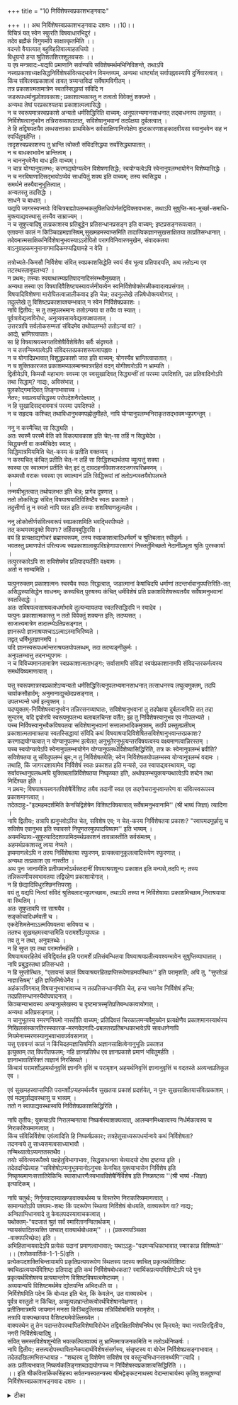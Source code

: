 +++
title = "10 निर्विशेषस्वप्रकाशभङ्गवादः"

+++
।। अथ निर्विशेषस्वप्रकाशभङ्गवादः दशमः ।।10।।  
विचित्रं यत् स्वेन स्फुरति विषयाधारभिदुरं ।  
 तदेव ब्रह्मैकं विगुणमपि साक्षात्कृतमिति ।।  
वदन्तो वैयात्यात् बहुविहतिवात्याहतधियो ।  
 विधूयन्ते हन्त श्रुतिशतशिरश्शूलवचसः ।।  
य एष मन्त्रवादः-यद्यपि प्रमाणानि सर्वाण्यपि सविशेषमर्थमभिनिविशन्ते, तथाऽपि नस्वप्रकाशाध्यक्षसिद्धनिर्विशेषसंवित्सद्भावेन विमन्तव्यम्, अन्यथा धार्ष्ट्यात् सर्वापह्नवस्यापि दुर्निवारत्वात् ।  
किंच संवित्स्वप्रकाशत्वं तावत् त्रय्यन्तविदां सर्वेषामविगीतम् ।  
 तत्र प्रकाशात्मतामात्रेण स्वतस्सिद्धायां संविदि न   
जडरूपधर्मानुप्रवेशावकाशः; प्रकाशात्मकास्तु न तत्वतो विवेक्तुं शक्यन्ते ।  
 अन्यथा तेषां परप्रकाश्यतया प्रकाशात्मत्वासिद्धेः ।  
 न च स्वरूपमात्रस्वप्रकाशे अन्यतो धर्मसिद्धिरिति वाच्यम्; अनुपलभ्यमानसाधनात् तद्बाधनस्य लघुत्वात् ।  
 निर्विशेषत्वानुभवेन तन्निरासव्याघातात्, सविशेषानुभवानां तदपेक्षया दुर्बलत्वात् ।  
 ते हि तद्विषयतयैव लब्धसत्ताकाः प्राथमिकेन सर्वसाक्षिणानिरपेक्षेण दुष्टकारणशङ्कादवीयसा स्वानुभवेन सह न स्पर्धितुमर्हन्ति ।  
 तादृशस्वप्रकाशस्य तु भ्रान्ति त्वोक्तौ संविदसिद्ध्या सर्वासिद्ध्यापातात् ।  
 न च बाधकाभावेन भ्रान्तित्वम् ।  
 न चाननुभवेनैव बाध इति वाच्यम्।  
 न चात्र योग्यानुपलम्भः; करणद्ययोग्यत्वेन विशेषणासिद्धेः; स्वयोग्यत्वेऽपि स्वेनानुपलम्भायोगेन विशेष्यासिद्धेः ।  
 न च नरविषाणादिसद्भावोऽप्येवं साधयितुं शक्य इति वाच्यम्; तस्य स्वसिद्ध्य ।  
 समर्थने तस्यैवानुभूतित्वात् ।  
 अन्यतस्तु तदसिद्धेः ।  
 साधने च बाधात् ।  
 यद्यपि जागरस्वप्नयोः विचित्रबाह्योपलम्भकलुषितधियोर्नतद्विविक्तावभासः, तथाऽपि सुषुप्ति-मद-मूर्च्छा-समाधि-मुक्त्याद्यवस्थासु तस्यैव साम्राज्यम् ।  
 न च सुषुप्त्यादिषु तत्प्रकाशस्य प्रतिबुद्धेन प्रतिसन्धानप्रसङ्ग इति वाच्यम्; इष्टप्रसङ्गरूपत्वात् ।  
एतावन्तं कालं न किञ्चिदहमज्ञासिषम्,सुखमहमस्वाप्समिति तादात्विकज्ञानसुखसाक्षितया तत्प्रतिसन्धानात् ।  
 तदेवमात्मसाक्षिकनिर्विशेषानुभवस्याऽऽरोपितो परागविनिवारणमुखेन, संवादकतया वाऽनुग्राहकमनुमानागमादिकमप्यद्रियामहे न वेति ।  
  
तत्रोच्यते-किमसौ निर्विशेषा संवित् स्वप्रकाशसिद्धेति स्वयं सैव भूत्वा प्रतिपादयति, अथ ततोऽन्य एव तटस्थस्तामुपलभ्य? ।  
 न प्रथमः; तस्याः स्वयाथात्म्यप्रतिपादनादिसंरम्भवैमुख्यात् ।  
 अन्यथा तस्या एव विषयादिवैशिष्ट्यस्यावर्जनीयत्वेन स्वनिर्विशेषोक्तेरळीकवादत्वप्रसंगात् ।  
 विषयादिविशेषणा मारोपितत्वान्नालीकवाद इति चेन्न; तदनुल्लेखे तन्निषेधोक्त्ययोगात् ।  
 तदुल्लेखे तु विशिष्टप्रकाशावश्यम्भावात् न स्वेन निर्विशेषप्रकाशः ।  
 नापि द्वितीयः; स तु तामुपलभमानः ततोऽन्यया वा तयैव वा स्यात् ।  
 पूर्वत्रावेद्यत्वविरोधः, अनुव्यवसायवेद्यत्वपक्षपातात् ।  
 उत्तरत्रापि सर्वलोकसम्मतां संविदमेव तथोपलम्भते ततोऽन्यां वा? ।  
 आद्ये, भ्रान्तित्वापातः।  
 सा हि विषयाश्रयस्वगतविशेषैर्विशेषितैव सर्वैः संदृश्यते ।  
 न च तत्तन्मिथ्यात्वेऽपि संविदस्तत्प्रकाशरूपत्वापह्नवः ।  
 न च योगादिप्रभावात् विशुद्धप्रकाशो जात इति वाच्यम्; योगस्यैव भ्रान्तित्वापातात् ।  
 न च शुक्तिकारजत प्रकाशमप्यालम्बनमात्ररहितं वदन् योगीश्वरोऽपि न भ्राम्यति ।  
 द्वितीयेऽपि, किमसौ महाभागः स्वस्मा एव स्वसुखादिवत् सिद्ध्यन्तीं तां परस्मा उपदिशति, उत प्रतिवादिनोऽपि तथा सिद्धाम्? नाद्यः, अविस्रंभात् ।  
 पुलकोद्गमादिवत् लिङ्गाभावाच्च ।  
 नेतरः; स्वप्रत्ययसिद्धस्य परोपदेशनैरपेक्ष्यात् ।  
 न हि सुखादिसद्भावमात्रं परस्मा उपदिश्यते ।  
 न च सहृदयः कश्चित् तथाविधानुभवमपह्नोतुमीहते, नापि योग्यानुपलम्भनिराकृतसद्भावमभ्युपगन्तुम् ।  
  
ननु न कस्मैचित् सा सिद्ध्यति ।  
 अतः स्वस्मै परस्मै वेति को विकल्पावकाश इति चेत्-सा तर्हि न सिद्ध्येदेव ।  
 सिद्ध्यन्ती वा कस्मैचिदेव स्यात् ।  
 सिद्धिमात्रमियमिति चेत्-कस्य कं प्रतीति वक्तव्यम् ।  
 न कस्यचित् कंचित् प्रतीति चेत्-न तर्हि सा सिद्धिशब्दार्थतया व्युत्पत्तुं शक्या ।  
 स्वस्या एव स्वात्मानं प्रतीति चेत् इदं तु दावदहनविवशजरदजगरपरिभ्रमणम् ।  
 कथमसौ वराकः स्वस्या एव स्वात्मानं प्रति सिद्धिरूपां तां ततोऽन्यस्तयैवोपलभते   
।  
 तन्मयीभूतत्वात् तथोपलभत इति चेन्न; प्रागेव दूषणात् ।  
 ततो लोकसिद्धा संवित् विषयाश्रयादिविशिष्टैव स्वतः प्रकाशते ।  
 तदुत्तीर्णा तु न स्वतो नापि परत इति तस्याः शशविषाणतुल्यतैव ।  
  
ननु लोकोत्तीर्णसंवित्स्वरूपं स्वप्रकाशमिति भवद्भिरपीष्यते ।  
 तत् कथमस्मदुक्ते विरागः? तर्हिसमबुद्धिरसि ।  
 वयं हि प्रत्यक्षाद्यगोचरं ब्रह्मस्वरूपम्, तस्य स्वप्रकाशत्वादिधर्मवर्गं च श्रुतिबलात् स्वीकुर्मः ।  
भवतस्तु प्रमाणपोतं परित्यज्य स्वप्रकाशालाबुपरिग्रहेणापारसागरं निस्तर्तुमिच्छतो नेदानींप्रभूता श्रुतिः पुरस्कार्या ।  
 तत्पुरस्कारेऽपि सा सविशेषमेव प्रतिपादयतीति वक्ष्यामः ।  
 अतो न साम्यमिति ।  
  
यत्पुनरुक्तम् प्रकाशात्मनः स्वस्यैव स्वतः सिद्धत्वात्, जडात्मानां केषांचिदपि धर्माणां तदन्तर्भावानुपपत्तिरिति-तत् असिद्धस्यासिद्धेन साधनम्; कस्यचित् पुरुषस्य कंचित् धर्मविशेषं प्रति प्रकाशविशेषरूपतयैव सर्वेषामनुभवानां स्वतस्सिद्धेः ।  
 अतः सविषयत्वसाश्रयत्वधर्माभावे तुल्यन्यायतया स्वतस्सिद्धिरपि न स्यादेव ।  
 यत्पुनः प्रकाशात्मकास्तु न ततो विवेक्तुं शक्यन्त इति; तदप्यसत् ।  
 साजात्यमात्रेण तादात्म्येऽतिप्रसङ्गात् ।  
 ज्ञानरूपो ज्ञानाश्रयश्चाऽऽत्माऽस्माभिरिष्यते ।  
 तद्वत् धर्मिभूतज्ञानमपि ।  
 यदि ज्ञानस्वरूपधर्मान्तराश्रयतयोपलब्धम्, तदा तदप्यङ्गीकुर्मः ।  
 अनुपलम्भात्तु तदनभ्युपगमः ।  
 न च विविच्यमानतामात्रेण स्वप्रकाशात्मताभङ्गः; सर्वासामपि संविदां स्वयंप्रकाशानामपि संविदन्तरकर्मत्वस्य समर्थयिष्यमाणत्वात् ।  
  
यत्तु स्वरूपमात्रस्वप्रकाशेऽप्यन्यतो धर्मसिद्धिरित्यनुपलभ्यमानसाधनात् तत्साधनस्य लघुत्वमुक्तम्, तदपि चार्वाकसौहार्दम्; अनुमानाद्युच्छेदप्रसङ्गात् ।  
 उपलभ्यन्ते धर्मा इत्युक्तम् ।  
 यदप्युक्तम्-निर्विशेषस्वानुभवेन तन्निरसनव्याघातः, सविशेषानुभवानां तु तदपेक्षया दुर्बलत्वमिति तत् तदा सुन्दरम्, यदि द्वयोरपि स्वरूपमुपलभ्य बलाबलचिन्ता वर्तेत; इह तु निर्विशेषस्वानुभव एव नोपलभ्यते ।  
 यच्च निर्विषस्वानुभवैकविषयतया सविशेषानुभवानां सत्तालाभादिकमुक्तम्, तदपि प्रस्तुतप्रतीपम् प्रकाशात्मतामात्रतया स्वतस्सिद्धायां संविदि कथं विषयाश्रयादिविशेषितसविशेषानुभवान्तरप्रकाशः?  
करणाद्ययोग्यत्वात् न योग्यानुपलम्भ इत्येतत् अनुभूतेरनुभूत्यन्तरविषयत्वस्य वक्ष्यमाणत्वान्निरस्तम् ।  
 यच्च स्वयोग्यत्वेऽपि स्वेनानुपलम्भायोगेन योग्यानुपलब्धेर्विशेष्यासिद्धिरिति, तत्र कः स्वेनानुपलम्भं ब्रवीति? सविशेषतया तु संविदुपलम्भं ब्रूमः,न तु निर्विशेषतयेति; स्वेन निर्विशेषतयोपलम्भस्य योग्यानुपलम्भं वदामः ।  
 तथाहि, किं जागरदशायामेव निर्विशेषं स्वतः प्रकाशत इति मन्यसे, उत स्वापाद्यवस्थायाम्, यद्वा सर्वावस्थानुपलब्धमपि युक्तिबलान्निर्विशेषतया निष्कृष्यत इति, अथोपलम्भयुक्त्यन्यथात्वेऽपि शब्देन तथा निर्दिश्यत इति ।  
 न प्रथमः; विषयाश्रयस्वगतविशेषैर्विशिष्ट तयैव तदानीं स्वत एव तद्गोचरानुभवान्तरेण वा संवित्स्वरूपस्य प्रकाशमानत्वात् ।  
 तदेतदाहुः-"इदमहमदर्शमिति केनचिद्विशेषेण विशिष्टविषयत्वात् सर्वेषामनुभवानामि'' (श्री भाष्यं जिज्ञा) त्यादिना ।  
 नापि द्वितीयः; तत्रापि ह्यनुभवोऽस्ति चेत्, सविशेष एव; न चेत्-कस्य निर्विशेषतया प्रकाशः? "स्वापमदमूर्छासु च सविशेष एवानुभव इति स्वावसरे निपुणतरमुपपादयिष्याम'' इति भाष्यम् ।  
 अयमभिप्रायः-सुषुप्त्यादिदशायामिदमर्थप्रकाशनं तावन्नास्तीति सर्वसंमतम् ।  
 अहमर्थप्रकाशस्तु त्वया नेष्यते ।  
 इष्यमाणत्वेऽपि न तस्य निर्विशेषतया स्फुरणम्, प्रत्यक्त्वानुकूलत्वादिरूपेण स्फुरणात् ।  
 अन्यथा तत्प्रकाश एव नास्तीत ।  
 अथ पुनः जानामीति प्रतीयमानोऽर्थस्तदानीं विषयाश्रयशून्यः प्रकाशत इति मन्यसे,तदपि न; तस्य तन्निरूपणीयस्वभावतया तद्विरहेण प्रकाशायोगात् ।  
 न हि छेद्यादिविधुरश्छिनत्तिपरशुः ।  
वयं तु यद्यपि नित्यां संविदं श्रुतिबलादभ्युपगच्छामः, तथाऽपि तस्या न निर्विशेषायाः प्रकाशमिच्छामः,निराश्रयाया वा स्थितिम् ।  
 अतः सुषुप्तावपि सा साश्रयैव ।  
 सङ्कोचादिधर्मवती च ।  
 एकदेशिमतेनाऽऽत्मविषयतया सविषया च ।  
 ततश्च सुखमहमस्वाप्समिति परामर्शोऽप्युपपन्नः ।  
 तव तु न तथा, अनुपलब्धेः ।  
 न हि सुप्त एव तथा परामर्शमर्हति ।  
 विषयाश्रयरहितेयं संविद्विवर्तत इति परामर्शे प्रतिसंबन्धितया विषयाश्रयप्रतीत्यवश्यम्भावेन सुषुप्तिव्याघातात् ।  
 नापि प्रबुद्धस्तथा प्रतिसन्धत्ते ।  
 न हि सुप्तोत्थितः, "एतावन्तं कालं विषयाश्रयरहितज्ञप्तिरूपेणाहमवस्थितः'' इति परामृशति; अपि तु, "सुप्तोऽहं नाज्ञासिषम्'' इति ज्ञप्तिनिषेधेनैव ।  
 अहंकारविगमात् विषयानुभवाभावाच्च न तत्प्रतिसन्धानमिति चेत्, हन्त भवानेव निर्विशेषं हन्ति; तदप्रतिसन्धानस्यैवोपपादनात् ।  
 किञ्चान्याभावस्य अन्यानुल्लेखस्य च दृष्टमात्रस्मृतिप्रतिबन्धकत्वायोगात् ।  
 अन्यथा अतिप्रसङ्गात् ।  
 न चानुभूतस्य स्मरणनियमो नास्तीति वाच्यम्; प्रतिदिवसं चिरकालमन्यवैमुख्येन प्रत्यक्षेणैव प्रकाशमानस्यार्थस्य निखिलसंस्कारतिरस्स्कारक-मरणवेदनादि-प्रबलतरप्रतिबन्धकाभावेऽपि सावधानेनापि नियमेनास्मरणस्यानुभवाभावपर्यवसानात् ।  
 यत्तु एतावन्तं कालं न किंचिदहमज्ञासिषमिति अज्ञानसाक्षित्वेनानुभूतिः प्रकाशत   
इत्युक्तम् तत् विपरीतफलम्; नहि ज्ञानप्रतिषेध एव ज्ञानप्रकाशे प्रमाणं भवितुमर्हति ।  
 ज्ञानाभावातिरिक्तं त्वज्ञानं निरसिष्यते ।  
 किंचायं परामर्शोऽहमर्थानुवृत्तिं ज्ञाननि वृत्तिं च परामृशन् अहमर्थनिवृत्तिं ज्ञानानुवृत्तिं च वदतस्ते अत्यन्तप्रतिकूल एव ।  
  
एवं सुखमहस्वाप्समिति परामर्शोऽप्यहमर्थस्यैव सुखतया प्रकाशं प्रदर्शयेत्, न पुनः सुखसाक्षितयासंवित्प्रकाशम् ।  
 एवं मदमूर्छाद्यवस्थासु च भाव्यम् ।  
 ततो न स्वापाद्यवस्थास्वपि निर्विशेषप्रकाशसिद्धिरिति ।  
  
नापि तृतीयः; युक्त्याऽपि निरालम्बनतया निष्कर्षस्याशक्यत्वात्, आलम्बनमिथ्यात्वस्य निर्धर्मकत्वस्य च निराकरिष्यमाणत्वात् ।  
 किंच संविन्निर्विशेषा एवंत्वादिति हि निष्कर्षप्रकारः; तत्रहेतुसाध्यरूपधर्मान्वये कथं निर्विशेषता?   
तदनन्वये तु साध्यसमत्वसाध्याभावौ ।  
 तन्मिथ्यात्वेऽप्यन्ततस्तथैव ।  
तयोः संवित्स्वरूपैक्ये पक्षहेतुविभागाभावः, सिद्धसाधनता चेत्यादयो दोषा द्रष्टव्या इति ।  
 तदेतदभिप्रेत्याह "सविशेषोऽप्यनुभूयमानोऽनुभवः केनचित् युक्त्याभासेन निर्विशेष इति निष्कृष्यमाणःसत्तातिरेकिभिः स्वासाधारणैःस्वभावविशेषैर्निर्विशेष इति निष्क्रष्टव्य ''(श्री भाष्यं -जिज्ञा) इत्यादिकम् ।  
  
नापि चतुर्थः; निर्गुणवादस्याखण्डवाक्यार्थस्य च विस्तरेण निराकरिष्यमाणत्वात् ।  
 सामान्यतोऽपि पश्यामः-शब्दः किं पदरूपेण स्थित्वा निर्विशेषं बोधयति, वाक्यरूपेण वा? नाद्यः; अन्विताभिधानवादे तु केवलपदस्यावाचकत्वात् ।  
 यथोक्तम्-"पदजातं श्रुतं सर्वं स्मारितानन्वितार्थकम् ।  
 न्यायसंपादितव्यक्ति पश्चात् वाक्यार्थबोधकम्'' ।। (प्रकरणपञ्चिका   
-वाक्यपरिच्छेदः) इति ।  
 अभिहितान्वयवादेऽपि प्रत्येकं पदानां प्रमाणत्वाभावात्; यथाऽऽहुः-"पदमभ्यधिकाभावात् स्मारकान्न विशिष्यते'' ।। (श्लोकवार्तिकं-1-1-5)इति ।  
 प्रत्येकपदशक्तिचिन्तायामपि प्रकृतिप्रत्ययरूपेण स्थितस्य पदस्य क्वचित् प्रकृत्यर्थविशिष्टः क्वचित्प्रत्ययार्थविशिष्टः प्रतिपाद्य इति कथं निर्विशेषबोधकता? स्वार्थिकप्रत्ययविशिष्टेऽपि पदे पुनः प्रकृत्यर्थविशेषस्य प्रत्ययान्तरेण विशिष्टविषयत्वमेष्टव्यम् ।  
 अव्ययान्यपि विशिष्टमर्थमेव द्योतयन्ति अभिदधति वा ।  
 निर्विशेषमिति पदेन किं बोध्यत इति चेत्, किं केवलेन, उत वाक्यस्थेन ।  
 पूर्वत्र वस्तुतो न किंचित्, अव्युत्पन्नभ्रान्तोक्त्योरर्थविशेषानपेक्षणात् ।  
 प्रतीतिमात्रमपि जायमानं मनसा किञ्चिदुल्लिख्य तन्निर्विशेषमिति परामृशेत् ।  
 तत्रापि वाक्यच्छायया वैशिष्ट्यमेवोल्लिख्येत ।  
 वाक्यस्थेन तु तेन पदान्तरोपस्थापितविशेषाविरोधेन तद्विवक्षितविशेषनिषेध एव कि्रयते; यथा नरपतिरद्वितीयः, नगरी निर्विशेषेत्यादिषु ।  
 संवित् समस्तविशेषशून्येति भवत्कल्पितवाक्यं तु भ्रान्तिमात्रजनकमिति न ततोऽर्थनिष्कर्षः ।  
 नापि द्वितीयः; तत्तत्पदोपस्थापितानेकपदार्थविशेषसंसर्गस्य, संसृष्टस्य वा बोधेन निर्विशेषप्रसङ्गाभावात् ।  
 तदेतदखिलमभिसन्धायाह - "शब्दस्य तु विशेषेण सविशेष एव वस्तुन्यभिधानसामर्थ्यमि''त्यादि ।  
 अतः प्रतीत्यभावात् निष्कर्षकलिङ्गशब्दाद्ययोगाच्च न निर्विशेषस्वप्रकाशत्वसिद्धिरिति ।।  
।। इति श्रीकवितार्किकसिंहस्य सर्वतन्त्रस्वतन्त्रस्य श्रीमद्वेङ्कटनाथस्य वेदान्ताचार्यस्य कृतिषु शतदूषण्यां निर्विशेषस्वप्रकाशभङ्गवादः दशमः ।।

<details><summary>टीका</summary>

पूर्वं निर्विशेषस्य सौत्री जिज्ञासानिराकृता । इदानीं निर्विशेषमेव वस्तु नास्तीति वादार्थं संगृह्णातिविचित्रमिति। लोकविलक्षणमित्यर्थः । विषयाधाराभ्यामुपाधिभ्यां विधुरं रहितं । भिदुरमिति पाठे कल्पितभेदवदित्यर्थः । यत्स्वेन स्फुरति तदेवैकं ब्रह्म विगुणं - निर्गुणमपि साक्षात्कृतमिति वदन्तो विधूयंत इत्यर्थः । तत्र हेतुःबहुविभूतीति। विभूतयो व्याघाताः सिद्धान्ते वक्ष्यमाणाः । व्याघातमात्रमेव न भवत्यपितु वेदान्तविरोधोपीत्याहश्रुतीति।
स एष मंत्रवाद इति। वक्ष्यमाणो यः पूर्वपक्षः स एष मन्त्र जपवन्नदृष्टमुखेनार्थसाधक इत्यर्थः । ननु पूर्वपक्षोत्थानमेव नास्ति सर्वेषां प्रत्यक्षादिप्रमाणानां सविशेषविषयत्वादिति वदतः प्रत्याहयद्यपीति ।अन्यथेति। स्वप्रकारसिद्धेपि विमतौ प्रत्यक्षादिप्रमाणसिद्धेपि अनाश्वासात्सर्वापह्नवस्स्यादित्यर्थः ।किंचेति।निर्विशेषविषयत्वे विवाद इत्यर्थः ।ततः किमित्यत्राहतत्रेति। किंजडधर्मविषयतया सविशेषत्वमुताजडविषयतयेति विकल्पाभिप्रायेणाद्ये दोषमाहतत्रेति। संवित्स्वावच्छिन्नमेव वस्तुप्रकाशयति । तस्य मिथ्यात्वेन स्वावच्छिन्नत्वाभावं न स्वरूपनिबंधनप्रकाश इति भावः । द्वितीयंप्रतिवक्तिप्रकाशात्मका इति। तेषां तेषां संविदां भेद एव स्यादित्यर्थःअन्यथेति। संविदपेक्षया भेद इत्यर्थः ।ननु वादादिप्रकाशस्य सविशेषविषयत्वदर्शनात् स्वप्रकाशतया सिद्धे प्रकाशे विशेषस्यापि विषयत्वमस्त्वित्यत्राहन च स्वरूपमात्रस्वप्रकाश इति। विषयतयेति शेषः ।तत्प्रतीतिविषयत्वेनानुपलभ्यमानस्य तत्प्रतीतिविषयत्वसाधनादपि तत्प्रतीत्यविषयत्वाभावांगीकार एव उचितः ।प्रतीतेरधिकविषयत्वकल्पने गौरवात्प्रकाशत्वहेतुश्च प्रतिकूलतर्कपराहत इति भावः । नन्वेवमपि स्वप्रकाशत्वं न निर्विशेषसाधने प्रभवति । प्रकाशमानत्वादिना निर्विशेषाभावस्यैव साधनादित्यत्राहनिर्विशेषत्वेति । व्याघातादिति। बाधादित्यर्थः । नन्वाश्रयविषयकृता विशेषास्संविदि प्रत्यक्षमेवानुभूयन्त इत्यत्राहसविशेषेति। दौर्बल्यमेवोपपादयतिते हीति। तेहि वृत्यात्मनोऽनुभवा जडतया मिथ्याभूता एवेति सा नसत्ताका । अतः प्राथमिकेनस्वोपजीव्येन स्पर्धितुं नार्हन्तीति भावः । तद्विषयतयैव लब्धसत्ताकत्वमाहसर्वसाक्षिणेति। यद्यप्यनादिनोपि साक्षिणो विषयप्रकाशनांशे दोषापेक्षा तथापि स्वरूपादिभिः निर्विशेष प्रकाशांशे न तदपेक्षा । जन्यप्रत्यक्षे च तदपेक्षैव अतस्सविशेषानु भवः स्वप्रकाशेन बाध्यत इत्यर्थः । ननु साक्षिविषयत्वे पूर्वोक्तविरोध इति चेन्न । अध्यासस्यैव विवक्षिततया न विषयत्वमितिन विरोधः । ननु स्वप्रकाश एव भ्रांतिरित्यत्राहतादृशेति। बाधकमुक्त्वासाधकाभावमप्याहन चेति। ननु निर्विशेषस्वरूपस्य अनुभवाभावेऽनुपलब्ध्या बाध्य इत्यत्राहन चेति।उपपादयति न चात्रेति चेत्यर्थः । न ह््यनुपलंभमात्रेण बाधः किन्तु योग्यानुपलब्ध्या । तत्र किंकरणतज्जन्यज्ञानयोग्यता विवक्षिताउतस्वयोग्यता । आद्येदोषमाहकरणेति ।द्वितीये दोषमाहस्वयोग्यत्वेपीति। आभासमानयोगक्षेमतामाशंक््य निराचष्टेन च न तेति।अन्यतस्सिद्धिरत्विति शंकतेअन्यत इति। परिहरतितदसिद्धेरिति। साधकस्यान्यस्यासिद्धेरित्यर्थः । ननु नरविषाणसाधकं पादवत्वादिकमसतीत्यत्राहसाधने चेति। ननु लोके संविदः सविशेषत्वोपलंभात्कथं निर्विशेषविषयत्वोक्तिरित्यत्राहयद्यपीति। तद्विवक्तावभासः - विचित्रबाह्यार्थाविधुरावभासः । विमुक्तावस्थामुक्तावस्था । आदिशब्देन प्रळयाद्यवस्था गृह््यते ।तस्यैव - निर्विशेषविषयसंविद एव । इष्टप्रसंगमुपपादयतिएतावन्तमिति। ननु स्वत एव निर्विशेष विषयसंविदस्सिद्धौ किमनुमानागमयोः बाद्यकैरूपन्यास इत्यत्राहतदेवमिति।
वस्तुतस्तदादर एव नास्तीत्याहस्वयमिति। संविदेव स्वात्मानं प्रतिपादयतीत्यर्थः । ततोन्यस्संविदोन्यःअन्यथेति। तस्यास्तादृश संरंभे प्रतिपाद्यभूतविषयेण प्रतिपादकेन शब्देन प्रतिपादनसंप्रदानभूतप्रतिवादिना च विषयतया वैशिष्ट्यं वाच्यं । अन्यथा प्रतिपादनाऽसंभवात् । ततश्च निर्विशेषोक्ति रळीकवाद एवेत्यर्थः ।विशेषाणानामिति। परमार्थतो निर्विशेषात्वादित्यर्थः । विषयादीनामुल्लेखोस्ति वा न वा । आद्ये दोषमाहतदनुल्लेख इतिविषयाद्यनुल्लेखाभावे तन्निरासयासो व्यर्थः । तत्संबंधस्याप्रतीतेः द्वितीय आह ।तदुल्लेखे त्विति। तथा च स्वप्रकाशेन निर्विशेषसिद्धिः । सविशेषतयैव प्रकाशादित्यर्थःततोऽन्यायेति। निर्विशेषसंविदन्यायाः तद्बोचरया उत निर्विशेषसंविदैवोपलंभस्यापीत्यर्थः ।पूर्वत्रेति। स्वभिन्नसंवित्प्रकाश्यत्वस्यैव वेद्यत्वादित्यर्थःउपलभत इति।निर्विशेषतयेति । शेषः ।आद्य इतीति। सविशेषायां तस्यां निर्विशेषज्ञानस्य भ्रमत्वादिति भावः । न च विषयादीनां मिथ्यात्वान्न दोष इत्यत्राह ।न च तदिति। तत्प्रकाशत्वस्य मिथ्यात्वायोगादिति भावः । ननु यागाद्वा देवताप्रसादाद्वा प्रसिद्धसंविद एव निर्विशेषविषयत्वगोचरा प्रतीतिर्जायत इति तत्संवादान्नास्यास्संविदो भ्रांतित्वप्रसंग इत्याशंक््याहनचेति । योगस्येति। योगजज्ञानस्येत्यर्थः । तत्र हेतुमाहन चेति। ननु तदुक्तावविस्रंभेपि पुळकोद्गमनादिना हर्षादिवच्चेतनवादिलिंगेन हर्षोऽनुमीयतां इत्यत्राहपुळकेति। किमयमुपदेशः स्वानुभवनिह्नुवानं प्रति उत स्वस्मिन् तादृशानुभवाभावमुपलब्धमानं प्रति । नाद्य इत्याहन हीति। वैयर्थ्यादिति भावः । द्वितीय आहनापीति। तदभावनिश्चयवतः कथं वाक्यात्तद्बोधः ।अयोग्यताज्ञानेन प्रतिबंधादिति भावः ।
अत इति। स्वस्माएव स्वसुखादिवत्सिध्यति परस्मा उपदिशति ।उत प्रतिवादिनोपि सिद्धामित्युक्त विकल्पानवकाश इत्यर्थः ।सा तर्हीति। संवित्स्वरूपसिद्धिरेव न स्यादित्यर्थः । व्यवहारानुपपत्त्या सिध्यतीत्यत्राहसिध्यन्तीवेति। ननु सर्वोऽपि वादार्थः कस्यचिदेवेति न नियमोस्ति उत्पन्नविनष्टघटादौव्यभिचारादिति शंकतेसिद्धिमात्रामिति । कस्येति। सिद्धेः कर्मसापेक्षत्वं 
आश्रयसापेक्षत्वं च नियतमित्यर्थः ।उभयमप्यसिद्धमिति शंकतेन कस्यचिदिति । न तर्हीति। आश्रयकर्मवत्वेनैव प्रसिद्धेरूपलंभान्न तद्रहितायाःप्रतीतिरिति भावः ।स्वस्या एवेति। स्वकर्मिका स्वाश्रया स्वार्था चेत्यर्थः । तथाच (न) नियमभंग इति भावः ।इदं त्विति। पूर्वदोषानतिवृत्तिरिति भावः । प्रागुक्तदोषानतिवृत्तिं दर्शयति ।कथमसाविति।तन्मयीभूत्वा - अतत्स्वरूपत्वादित्यर्थः।प्रागेवेति। स्वायथात्म्यप्रतिपादनातिसंरंभवैमुख्यादित्युक्तत्वादित्यर्थः ।
कथमित्यस्य प्रश्नार्थत्वमभिप्रेत्याहतर्हीति। संबुद्धिः - तत्वबुभुत्सुःविशेषमेवेति। सागरतरणे साधनं भवतीत्यर्थः ।
किं स्वरूपप्रकाशमात्रेण जपविषयत्वाभावस्साध्यते उतस्वरूपप्रकाशनेतर विषयत्वाभावस्यापि विषयीकरणात् । नाद्यः । स्वरूपप्रकाशेऽपीतरप्रकाशाविरोधात् । नह््येकमेवप्राग्यमितिनियमः क्वापि तद्दर्शनादित्यभिप्रेत्य द्वितीयं दूषयतितदसिद्धस्येति। तदेवोपपादयतिकस्यचिदिति।घटमहं जानामीति किंचित्पुरुषाश्रयतया घटत्वाद्याश्रयविषयकतया प्रत्यक्षत्वादिविशेषरूपेण च स्वतस्सिद्धेरित्यर्थः ।अत इति। उक्तरीत्या स्वविषत्वादीनां सिद्धानामपह्नवइत्यर्थः ।साजात्यमात्रेणेति। ज्ञानात्मक ज्ञातुर्भेदेन संविषदानुभवात् साजात्यमात्रेण अभेदानुमानं बाधितं । तथापि साधने घटादीनामपि भेदो न स्यादित्यर्थः ।
यदि ज्ञानस्य ज्ञानाश्रयत्वमिष्यते धर्मभूतज्ञानस्यापि तत्प्रसंग इत्यत्राहतद्वदिति। अन्यथा तेषामपि परप्रकाश्यतया प्रकाशात्मकत्वसिद्धेरित्युक्तं दूषयतिनचेति।सर्वासामपीति।""सत्यं ज्ञानमि''(तै - उ - आनन्द 1)त्यादि श्रुतिजन्य संविद्विषयत्वस्य संवित्स्वप्रकाशेत्याद्यनुमानादि विषयत्वस्यचेत्यर्थः ।
यद्यनुपलभ्यमानस्य कल्पनामात्रमेव गुरु तदा दोषमाहतथापीति । चार्वाकसौहार्दमितिअनुमानादीनामनुपलभ्यमान विषयत्वात्तदविषयकत्वकल्पनस्य दोषत्वे अनुमानाद्युच्छेदेन प्रत्यक्षमात्रपरिशेषस्यादिति भावः ।नन्वधिक विषयत्वकल्पनं दोष इति चेत्तत्राहउपलभ्यते चेति। तथा च न कल्पनेति भावः ।
यदि द्वयोरिति।निर्विशेषानुभवस्य अद्याप्यसिद्धेः क्व तद्धर्मविचार इति भावः ।
प्रस्तुतप्रतीपमितिविषयाश्रयाविशेषित संविद्विषयकत्वेन प्रकाशात्मातामात्रत्वायोगाद्विषय मिथ्यात्वस्यासिद्धेर्नाभेदाध्यासो विषयाणामिति भावः ।अनुभूत्यन्तरविषयत्वस्येतितथाचयोग्यानुपलंभः संभवतीति भावः।
सविशेषतयेति। कर्त्रादिविशिष्टतयेत्यर्थः ।युक्तिबलान्निकृष्यत इति।सविशेषतयोपलभ्यमाना संविदेव संविन्निर्विशेषोपलंभ इति न विशेष्यासिद्धिरिति भावः ।उपलंभयुक्त्यन्यथात्वेपीति। उपलंभयुक्त््यास्सविशेषविषयत्वेऽपि श्रुत्या तथेति प्रतिपाद्यत इत्यर्थः ।स्वगतविशेषैरिति। ज्ञानत्वापरोक्षादिभिरित्यर्थः । अत्र भाष्यमुदाहरतिअनुभवोस्तिचेदिति। तत्रापि सविशेषतयैव अनुभव इति भावः । उपपादनप्रकारं दर्शयतिअयमभिप्रायइति । अहमर्थप्रकाशस्त्विति।स्वापकालेअहंकारविलयाभ्युपगमादिति भावः। विशेषमेवदर्शयतिप्रत्यक्त्वेति। स्वापाधारत्वादिरादि शब्दार्थः ।अन्यथेति। सविशेषतयानुभवाभावे संविन्मात्रप्रकाश एव नस्यान्निर्विशेषस्य अस्फुरणादिति भावः । ननु सुषुप्तावहमर्थाभावाद्विषयसंबंन्धाभावाच्च संविन्मात्रप्रकाशोऽस्तीति शंकतेअथेति। संविन्मात्रप्रकाश सामग्र्यभावान्नसंभवतीत्याहतदपिनेति। प्रकाशाभावेपि निर्विशेषसंविदस्तीत्यत्राहछेद्यादिति। छेद्याद्यभावे छेदनाभाववद्विषयादिप्रकाशाभावे संवित्प्रकाशो नास्तीति भावः । ननु भवद्भिर्ज्ञानस्य नित्यत्वांगीकारात् स्वापादिषु विषयादिभानानभ्युपगमाद्विषयादिविधुरैव संवित्तदाप्रकाशत इति वाच्यं इत्यत्राहयत्विति। ननु सुषुप्तौ कथमित्यत्राहयत इति। आदिशब्देन सुखित्वादि । एकदेशिमतेस्वविशेषैर्भासत इत्याहएकदेशिमतेनेति । ततश्चेति। सविशेषायाः संविदस्सुषुप्तावनुभवाभावे सुप्तोत्थितस्य सुखत्वविशिष्टतया च स्मृतिरूपपन्नेत्यर्थः । ननु निर्विशेषसंवित्परामर्शोपि अस्त्वित्यत्राहतव त्विति।तत्र किं सुषुप्तस्य परामर्शः । किं वा प्रबुद्धस्येति कल्पमभिप्रेत्याद्यं दूषयति ।नहीति। परामर्शशब्दौ ज्ञानपरौ ।
द्वितीयं प्रतिवक्तिनापीति। प्रत्युत ज्ञाना भावमेव परामृशतीत्याहअपित्विति। नन्वहंकारस्य सुषुप्तौ प्रलीनत्वात् नज्ञप्तिरूपेणाहमवस्थित इति परामर्शः । किं च स्वरूपप्रकाशे सत्यपि विषयानुभवा भावान्न सुप्तोत्थितस्य परामर्श इति शंकतेअहंकारविगमादिति। सुप्तोत्थितस्य परामर्शाभावोेप (+++) तादृशानुभवे मानाभावस्यैव उपन्यासात् न तदा तादृशानुभवसिद्धिः इति परिहरतिहन्तेति। किं च विषयस्याननुभवेऽहमर्थाभावे च माभूत्तयोः परामर्शः तदानीमनुभूतसंविदः प्रतिसंधानं कुतः स्यात् । नह््यन्यस्याभावोननुभवश्च स्पष्टमनुभूतं अत्र स्मृति प्रतिबंधक इत्यत्राहकिंचेति।अन्यथेति । अन्याभावस्य - अन्याननु भवस्य च प्रतिबंधकत्वे स्मृतिमात्रोच्छेदः । तयोस्सर्वत्र सुलभत्वादित्यर्थः । नन्वनुभवस्य स्मरणनियमाभावात् नानुभूतावपि संवित्स्मर्यत इत्यत्राहनचानुभूतस्येति। स्मर्तुं योग्यस्मरणाभावे प्रातर्गजाभाववदभाव एव 
स्यादित्याहप्रतिदिवसमिति। भावाभावपर्यवसानं भावस्य पदार्थस्य अभावपर्यवसानमभाव एव स्यादित्यर्थः ।ननु किंचिदहमवेदिषमिति। न ज्ञानाभावः परामृश्यते । तथा सति प्रागनुभवस्यावश्यकत्वे सुषुप्तिव्याघातप्रसंगाद्विषयप्रतियोग्यादीनामावश्यकत्वात् । तदभावे तु प्रागनुभवाभावात् स्मृतिलक्षणः परामर्श एव न स्यात् । न चानुभवलक्षणः । स तु परामर्शो जाग्रतो विषया भावादेवेति न ज्ञानाभावः परामृश्यते । अपितु भावरूपमज्ञानमित्यत्राहज्ञानाभावातिरिक्तंत्विति। तस्यापि ज्ञानविरोधित्वरूपेण परामर्शः न स्वरूपेण । तथाच ज्ञानाभावपक्षोक्तदोषानतिक्रमः । किं चज्ञानाभावपरामर्शो न स्मृतिरूपः अपि तु प्रातर्गजाभावानुमितिवदनुभवरूप इति न कश्चिद्विरोध इति भावः ।रूपाज्ञानभङ्गे निरसिष्यत इति भावः । न केवलमानुकूल्याभाव एव अपितु प्रातिकूल्यमपीत्याहकिं चेति।
सुखमहमस्वाप्सं इति सुखरूपतयापि साक्षिणोपि भानात् कथमसाधकत्वमित्याशंक््याहमर्थ एव सुखित्वावगमात् नातिरिक्तसाक्षिभानमित्याहएवं सुखमहमिति। एवमिति सुषुप्त्यवस्थायामित्यर्थः । किं युक्त्या निरालम्बनतया निष्कृष्यते मिथ््यालंम्बनतया । नाद्य इत्याहयुक्त््येति। द्वितीयं प्रतिवक्तिआलम्बनेति। संवित्सविशेषत्वसाधकं न निर्विशेषत्वमित्याहनिर्धर्मकत्वस्य चेति। संविन्निर्विशेषत्वसाधकं च व्याहतमित्याहकिंचेति। किं हेतुसाध्ययोः पक्षेऽन्वयउच्यते उत न । नाद्य इत्याहतत्रेति। हेतुसाध्यरूप धर्मान्वयाद्व्याघात इत्यर्थः । द्वितीयेपि हेत्वन्वये साध्याविशेषः स्वरूपासिद्धिः । साध्यानन्वये साध्याभाव इत्याहतदन्वयेत्विति। ननु हेतुसाध्यान्वयेपि न दोषः तर्योर्मिथ्यात्वादिति चेत् तत्राहतन्मिथ्यात्वेपीति। साध्याविशेषस्साध्याभावश्चेत्यर्थः । ननु हेतुसाध्ययोरन्वयोऽस्तु तयोस्सत्यत्वमस्तु ।न च सधर्मकत्वप्रसंगः तयोर्धर्मैक्यादित्यत्राहसंवित्यरूपैक्ये चेति। पक्षहेत्वोर्भेदाभावात् आश्रयाश्रया भावात् स्वरूपासिद्धिः । किं च पक्षसाध्ययोरभेदे पक्षस्य सिद्धत्वे सिद्धसाधनं । असिद्धत्वे आश्रयासिद्धिः ।पक्षवृत्तित्वाभावाच्च बाध इति भावः । तत्र भाष्यमुदाहरतितदेतदिति। सत्तातिरेकिभिः धर्म्यतिरिक्तैरित्यर्थः ।
विस्तरेण वक्ष्यमाणत्वादितिअखंडार्थत्वभंग इत्यर्थः ।अन्विताभिधानवाद इति। पदान्तरसहितानामेव अन्विताभिदायकत्वेन वाक्यविधया साधकत्वात्पदजातस्य पदविधया वाचकत्वं नास्तीत्यर्थः । स्मारितानन्वितार्थकमनन्वितया स्मारकमित्यर्थः । पश्चात्पदार्थस्मरणानंतरं उपक्रमोपसंहारादिभिराकांक्षादिविशिष्टैश्च व्यक्तिविशेषतात्पर्यं सद्वाक््यविधयामिढकमित्यर्थः ।अभिहितान्वयेति। पदानां पदार्थस्मरणं जनयित्वपर्यवसिततयानुभवरूपज्ञानजनकत्वं नास्तीत्यर्थः । अभ्यधिकावादेनुऽभवजनकत्वभावादित्यर्थः । प्रत्येकपदानामनुभवजनकत्वांगीकारे निर्विशेषबोधइत्यत्राहप्रत्येकपदानामिति। ननु तृतीयमेव तार्तीयीकं इत्यादिस्थले प्रत्ययादेरर्थाभावात् न प्रत्ययार्थ विशिष्टबोधकं इत्यत्राहस्वार्थिकप्रत्ययेति। तत्रापि सुबविभक्त्यर्थान्वयसत्वादितिभावः नन्वव्ययानां विभक्त््यर्थाद्यन्वितार्थाभिधायकत्वाभावात् अविशिष्टाभिधानमित्यत्राहअव्ययानामपीति। तथाव्युत्पत्तेरिति भावः । अभिदधतीति मतभेदेन किंचिदिति किमिदमखंडं उत यौगिकं । नाद्य इत्याहअव्युत्पन्नेति। तादृशवस्तुनोनुपलंभाद् व्युत्पत्तिग्रहायोगादिति भावः । अव्युत्पन्नस्य भ्रांतस्य वा तत्र योगो यदि तदापि न व्युत्पत्तिसिद्धिरिति भावः । द्वितीय आहप्रतीतिरिति। निरित्युपसर्गस्य विशेषस्य चप्रत्येकं व्युत्पन्नत्वात् मनसाज्ञाते वस्तुनि विशेषाभाव बोधकमिति वाक््यविधया सविशेषबोधकमित्यर्थः ।वाक्यस्थेन त्विति। विधेयसमर्थत्वादिति भावः । लोकव्युत्पत्तिविरोधश्चेत्याहयथेति। नहि तत्र गजतुरगपदातयो निषेध्यंत इति भावः ।संविदस्तीति। विशेषणाद्धर्मित्वावच्छेदकस्यापि निषेध इति भावः ।वाक्यरूपेणेति। पक्षं ंंदूषयति ।नापि द्वितीय इति। ननु घटो नास्तीत्यत्र प्राधान्येन पदांतरोपस्थापितस्यापि निषेधो दृष्ट इत्यप्रधानतया उपस्थापित विशेषस्यापि निषेधोऽस्त्वित्यत्राहअत इति। युक्तं घटादिपदोपस्थापितानां निषेधः । तत्पदानां प्रतियोग्युपस्थापकत्वात् न वान्वयात् । इहतु भूतलत्वादिवदन्वयप्रतियोगितावच्छेदकतयैव अन्वयादन्यथा धर्मिप्रकाशोपि नस्यादिति प्रतीतिरेव न स्यादिति भावः ।।
वत्सजलधिकौस्तुभ नृसिंहगुरुसुतेन सिंहदेवेन कृतायां शतदूषणीटीकायां दशमो वादस्समाप्तः ।।
</details>


